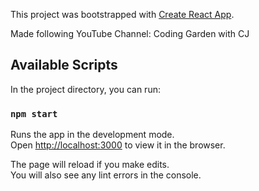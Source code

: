 This project was bootstrapped with [Create React App](https://github.com/facebook/create-react-app).

Made following YouTube Channel: Coding Garden with CJ

## Available Scripts

In the project directory, you can run:

### `npm start`

Runs the app in the development mode.<br />
Open [http://localhost:3000](http://localhost:3000) to view it in the browser.

The page will reload if you make edits.<br />
You will also see any lint errors in the console.


